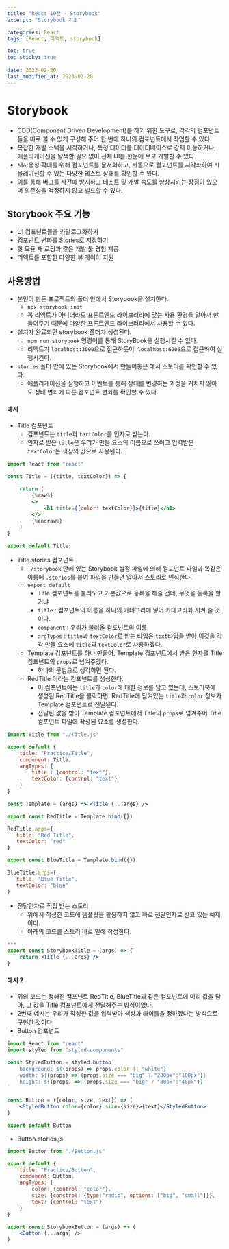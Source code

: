```yaml
---
title: "React 10장 - Storybook"
excerpt: "Storybook 기초"

categories: React
tags: [React, 리액트, storybook]

toc: true
toc_sticky: true
 
date: 2023-02-20
last_modified_at: 2023-02-20
---
```

# Storybook
- CDD(Component Driven Development)를 하기 위한 도구로, 각각의 컴포넌트들을 따로 볼 수 있게 구성해 주어 한 번에 하나의 컴포넌트에서 작업할 수 있다.
- 복잡한 개발 스택을 시작하거나, 특정 데이터를 데이터베이스로 강제 이동하거나, 애플리케이션을 탐색할 필요 없이 전체 UI를 한눈에 보고 개발할 수 있다.
- 재사용성 확대를 위해 컴포넌트를 문서화하고, 자동으로 컴포넌트를 시각화하여 시뮬레이션할 수 있는 다양한 테스트 상태를 확인할 수 있다.
- 이를 통해 버그를 사전에 방지하고 테스트 및 개발 속도를 향상시키는 장점이 있으며 의존성을 걱정하지 않고 빌드할 수 있다.


## Storybook 주요 기능
- UI 컴포넌트들을 카탈로그화하기
- 컴포넌트 변화를 Stories로 저장하기
- 핫 모듈 재 로딩과 같은 개발 툴 경험 제공
- 리액트를 포함한 다양한 뷰 레이어 지원


## 사용방법
- 본인이 만든 프로젝트의 폴더 안에서 Storybook을 설치한다.
  - `npx storybook init`
  - 꼭 리액트가 아니더라도 프론트엔드 라이브러리에 맞는 사용 환경을 알아서 만들어주기 때문에 다양한 프론트엔드 라이브러리에서 사용할 수 있다.
- 설치가 완료되면 storybook 폴더가 생성된다.
  - `npm run storybook` 명령어를 통해 StoryBook을 실행시킬 수 있다.
  - 리액트가 `localhost:3000`으로 접근하듯이, `localhost:6006`으로 접근하여 실행시킨다.
- `stories` 폴더 안에 있는 Storybook에서 만들어놓은 예시 스토리를 확인할 수 있다.
  - 애플리케이션을 실행하고 이벤트를 통해 상태를 변경하는 과정을 거치지 않아도 상태 변화에 따른 컴포넌트 변화를 확인할 수 있다.


#### 예시
- Title 컴포넌트
  - 컴포넌트는 `title`과 `textColor`를 인자로 받는다.
  - 인자로 받은 `title`은 우리가 만들 요소의 이름으로 쓰이고 입력받은 `textColor`는 색상의 값으로 사용된다.



```jsx
import React from "react"

const Title = ({title, textColor}) => {

    return (
        {%raw%}
        <>
            <h1 title={{color: textColor}}>{title}</h1>
        </>
        {%endraw%}
    )
}

export default Title;
```


- Title.stories 컴포넌트
  - `./storybook` 안에 있는 Storybook 설정 파일에 의해 컴포넌트 파일과 똑같은 이름에 `.stories`를 붙여 파일을 만들면 알아서 스토리로 인식한다.
  - `export default`
    - Title 컴포넌트를 불러오고 기본값으로 등록을 해줄 건데, 무엇을 등록을 할 거냐
    - `title` : 컴포넌트의 이름을 하나의 카테고리에 넣어 카테고리화 시켜 줄 것이다.
    - `component` : 우리가 불러올 컴포넌트의 이름
    - `argTypes` : `title`과 `textColor`로 받는 타입은 `text`타입을 받아 이것을 각각 만들 요소에 `title`과 `textColor`로 사용하겠다.
  - Template 컴포넌트를 하나 만들어, Template 컴포넌트에서 받은 인자를 Title 컴포넌트의 `props`로 넘겨주겠다.
    - 하나의 문법으로 생각하면 된다.
  - RedTitle 이라는 컴포넌트를 생성한다.
    - 이 컴포넌트에는 `title`과 `color`에 대한 정보를 담고 있는데, 스토리북에 생성된 RedTitle을 클릭하면, RedTitle에 담겨있는 `title`과 `color` 정보가 Template 컴포넌트로 전달된다.
    - 전달된 값을 받아 Template 컴포넌트에서 Title의 `props`로 넘겨주어 Title 컴포넌트 파일에 작성된 요소를 생성한다.



```jsx
import Title from "./Title.js"

export default {
    title: "Practice/Title",
    component: Title,
    argTypes: {
        title : {control: "text"},
        textColor: {control: "text"}
    }
}

const Template = (args) => <Title {...args} />

export const RedTitle = Template.bind({})

RedTitle.args={
   title: "Red Title",
   textColor: "red"
}

export const BlueTitle = Template.bind({})

BlueTitle.args={
   title: "Blue Title",
   textColor: "blue"
}
```


- 전달인자로 직접 받는 스토리
  - 위에서 작성한 코드에 템플릿을 활용하지 않고 바로 전달인자로 받고 있는 예제이다.
  - 아래의 코드를 스토리 바로 밑에 작성한다.



```jsx
***
export const StorybookTitle = (args) => {
    return <Title {...args} />
}
```



#### 예시 2
- 위의 코드는 정해진 컴포넌트 RedTitle, BlueTitle과 같은 컴포넌트에 미리 값을 담아, 그 값을 Title 컴포넌트에게 전달해주는 방식이었다.
- 2번째 예시는 우리가 작성한 값을 입력받아 색상과 타이틀을 정하겠다는 방식으로 구현한 것이다.
- Button 컴포넌트



```jsx
import React from "react"
import styled from "styled-components"

const StyledButton = styled.button`
    background: ${(props) => props.color || "white"}
    width: ${(props) => (props.size === "big" ? "200px":"100px")}
    height: ${(props) => (props.size === "big" ? "80px":"40px")}
`

const Button = ({color, size, text}) => (
    <StyledButton color={color} size={size}>{text}</StyledButton>
)

export default Button
```



- Button.stories.js



```jsx
import Button from "./Button.js"

export default {
    title: "Practice/Button",
    component: Button,
    argTypes: {
        color: {control: "color"},
        size: {constrol: {type:"radio", options: ["big", "small"]}},
        text: {control: "text"}
    }
}

export const StorybookButton = (args) => (
    <Button {...args} />
)
```